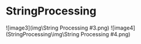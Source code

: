# StringProcessing
![image3](img\String Processing #3.png)
![image4](StringProcessing\img\String Processing #4.png)
